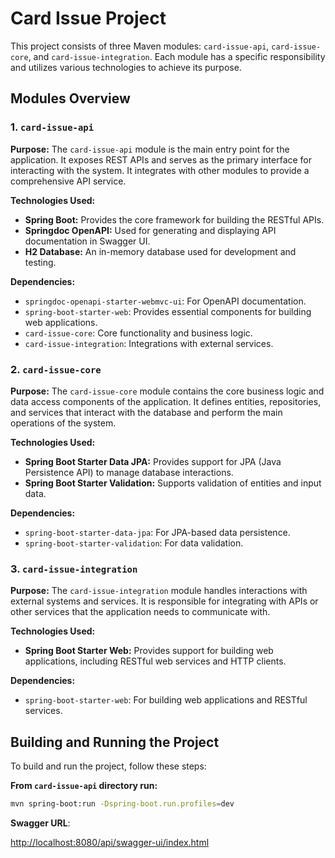 # Card Issue Project

This project consists of three Maven modules: `card-issue-api`, `card-issue-core`, and `card-issue-integration`. Each module has a specific responsibility and utilizes various technologies to achieve its purpose.

## Modules Overview

### 1. `card-issue-api`

**Purpose:**
The `card-issue-api` module is the main entry point for the application. It exposes REST APIs and serves as the primary interface for interacting with the system. It integrates with other modules to provide a comprehensive API service.

**Technologies Used:**
- **Spring Boot:** Provides the core framework for building the RESTful APIs.
- **Springdoc OpenAPI:** Used for generating and displaying API documentation in Swagger UI.
- **H2 Database:** An in-memory database used for development and testing.

**Dependencies:**
- `springdoc-openapi-starter-webmvc-ui`: For OpenAPI documentation.
- `spring-boot-starter-web`: Provides essential components for building web applications.
- `card-issue-core`: Core functionality and business logic.
- `card-issue-integration`: Integrations with external services.

### 2. `card-issue-core`

**Purpose:**
The `card-issue-core` module contains the core business logic and data access components of the application. It defines entities, repositories, and services that interact with the database and perform the main operations of the system.

**Technologies Used:**
- **Spring Boot Starter Data JPA:** Provides support for JPA (Java Persistence API) to manage database interactions.
- **Spring Boot Starter Validation:** Supports validation of entities and input data.

**Dependencies:**
- `spring-boot-starter-data-jpa`: For JPA-based data persistence.
- `spring-boot-starter-validation`: For data validation.

### 3. `card-issue-integration`

**Purpose:**
The `card-issue-integration` module handles interactions with external systems and services. It is responsible for integrating with APIs or other services that the application needs to communicate with.

**Technologies Used:**
- **Spring Boot Starter Web:** Provides support for building web applications, including RESTful web services and HTTP clients.

**Dependencies:**
- `spring-boot-starter-web`: For building web applications and RESTful services.

## Building and Running the Project

To build and run the project, follow these steps:

**From `card-issue-api` directory run:**

   ```bash
   mvn spring-boot:run -Dspring-boot.run.profiles=dev
```

**Swagger URL**:

[http://localhost:8080/api/swagger-ui/index.html](http://localhost:8080/api/swagger-ui/index.html)